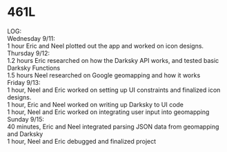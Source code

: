 # 461L
LOG:<br/>
Wednesday 9/11:<br/>
1 hour Eric and Neel plotted out the app and worked on icon designs.<br/>
Thursday 9/12: <br/>
1.2 hours Eric researched on how the Darksky API works, and tested basic Darksky Functions<br/>
1.5 hours Neel researched on Google geomapping and how it works<br/>
Friday 9/13: <br/>
1 hour, Neel and Eric worked on setting up UI constraints and finalized icon designs.<br/>
1 hour, Eric and Neel worked on  writing up Darksky to UI code<br/>
1 hour, Neel and Eric worked on integrating user input into geomapping<br/>
Sunday 9/15: <br/>
40 minutes, Eric and Neel integrated parsing JSON data from geomapping and Darksky<br/>
1 hour, Neel and Eric debugged and finalized project<br/>


